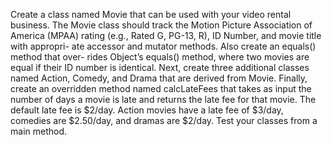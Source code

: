 Create a class named Movie that can be used with your video rental business. The Movie class should track the Motion Picture Association of America (MPAA) rating (e.g., Rated G, PG-13, R), ID Number, and movie title with appropri- ate accessor and mutator methods. Also create an equals() method that over- rides Object’s equals() method, where two movies are equal if their ID number is identical. Next, create three additional classes named Action, Comedy, and Drama that are derived from Movie. Finally, create an overridden method named calcLateFees that takes as input the number of days a movie is late and returns the late fee for that movie. The default late fee is $2/day. Action movies have a late fee of $3/day, comedies are $2.50/day, and dramas are $2/day. Test your classes from a main method.